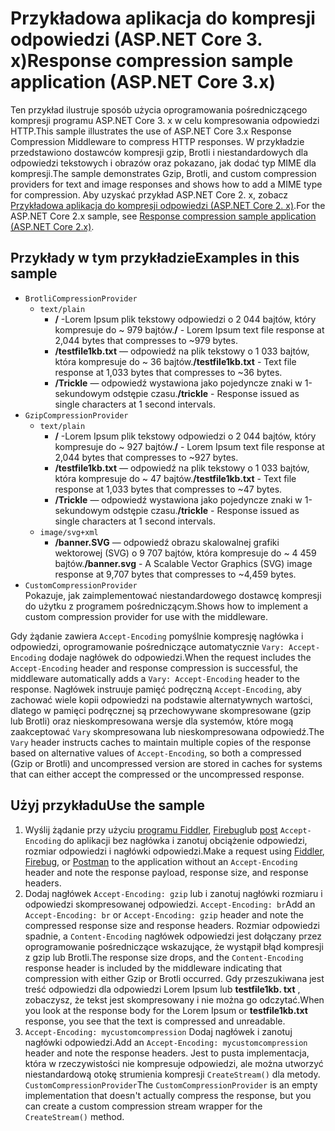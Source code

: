 # <a name="response-compression-sample-application-aspnet-core-3x"></a><span data-ttu-id="7c00a-101">Przykładowa aplikacja do kompresji odpowiedzi (ASP.NET Core 3. x)</span><span class="sxs-lookup"><span data-stu-id="7c00a-101">Response compression sample application (ASP.NET Core 3.x)</span></span>

<span data-ttu-id="7c00a-102">Ten przykład ilustruje sposób użycia oprogramowania pośredniczącego kompresji programu ASP.NET Core 3. x w celu kompresowania odpowiedzi HTTP.</span><span class="sxs-lookup"><span data-stu-id="7c00a-102">This sample illustrates the use of ASP.NET Core 3.x Response Compression Middleware to compress HTTP responses.</span></span> <span data-ttu-id="7c00a-103">W przykładzie przedstawiono dostawców kompresji gzip, Brotli i niestandardowych dla odpowiedzi tekstowych i obrazów oraz pokazano, jak dodać typ MIME dla kompresji.</span><span class="sxs-lookup"><span data-stu-id="7c00a-103">The sample demonstrates Gzip, Brotli, and custom compression providers for text and image responses and shows how to add a MIME type for compression.</span></span> <span data-ttu-id="7c00a-104">Aby uzyskać przykład ASP.NET Core 2. x, zobacz [Przykładowa aplikacja do kompresji odpowiedzi (ASP.NET Core 2. x)](https://github.com/aspnet/AspNetCore.Docs/tree/master/aspnetcore/performance/response-compression/samples/2.x).</span><span class="sxs-lookup"><span data-stu-id="7c00a-104">For the ASP.NET Core 2.x sample, see [Response compression sample application (ASP.NET Core 2.x)](https://github.com/aspnet/AspNetCore.Docs/tree/master/aspnetcore/performance/response-compression/samples/2.x).</span></span>

## <a name="examples-in-this-sample"></a><span data-ttu-id="7c00a-105">Przykłady w tym przykładzie</span><span class="sxs-lookup"><span data-stu-id="7c00a-105">Examples in this sample</span></span>

* `BrotliCompressionProvider`
  * `text/plain`
    * <span data-ttu-id="7c00a-106">**/** -Lorem Ipsum plik tekstowy odpowiedzi o 2 044 bajtów, który kompresuje do ~ 979 bajtów.</span><span class="sxs-lookup"><span data-stu-id="7c00a-106">**/** - Lorem Ipsum text file response at 2,044 bytes that compresses to ~979 bytes.</span></span>
    * <span data-ttu-id="7c00a-107">**/testfile1kb.txt** — odpowiedź na plik tekstowy o 1 033 bajtów, która kompresuje do ~ 36 bajtów.</span><span class="sxs-lookup"><span data-stu-id="7c00a-107">**/testfile1kb.txt** - Text file response at 1,033 bytes that compresses to ~36 bytes.</span></span>
    * <span data-ttu-id="7c00a-108">**/Trickle** — odpowiedź wystawiona jako pojedyncze znaki w 1-sekundowym odstępie czasu.</span><span class="sxs-lookup"><span data-stu-id="7c00a-108">**/trickle** - Response issued as single characters at 1 second intervals.</span></span>
* `GzipCompressionProvider`
  * `text/plain`
    * <span data-ttu-id="7c00a-109">**/** -Lorem Ipsum plik tekstowy odpowiedzi o 2 044 bajtów, który kompresuje do ~ 927 bajtów.</span><span class="sxs-lookup"><span data-stu-id="7c00a-109">**/** - Lorem Ipsum text file response at 2,044 bytes that compresses to ~927 bytes.</span></span>
    * <span data-ttu-id="7c00a-110">**/testfile1kb.txt** — odpowiedź na plik tekstowy o 1 033 bajtów, która kompresuje do ~ 47 bajtów.</span><span class="sxs-lookup"><span data-stu-id="7c00a-110">**/testfile1kb.txt** - Text file response at 1,033 bytes that compresses to ~47 bytes.</span></span>
    * <span data-ttu-id="7c00a-111">**/Trickle** — odpowiedź wystawiona jako pojedyncze znaki w 1-sekundowym odstępie czasu.</span><span class="sxs-lookup"><span data-stu-id="7c00a-111">**/trickle** - Response issued as single characters at 1 second intervals.</span></span>
  * `image/svg+xml`
    * <span data-ttu-id="7c00a-112">**/banner.SVG** — odpowiedź obrazu skalowalnej grafiki wektorowej (SVG) o 9 707 bajtów, która kompresuje do ~ 4 459 bajtów.</span><span class="sxs-lookup"><span data-stu-id="7c00a-112">**/banner.svg** - A Scalable Vector Graphics (SVG) image response at 9,707 bytes that compresses to ~4,459 bytes.</span></span>
* `CustomCompressionProvider`<br><span data-ttu-id="7c00a-113">Pokazuje, jak zaimplementować niestandardowego dostawcę kompresji do użytku z programem pośredniczącym.</span><span class="sxs-lookup"><span data-stu-id="7c00a-113">Shows how to implement a custom compression provider for use with the middleware.</span></span>

<span data-ttu-id="7c00a-114">Gdy żądanie zawiera `Accept-Encoding` pomyślnie kompresję nagłówka i odpowiedzi, oprogramowanie pośredniczące automatycznie `Vary: Accept-Encoding` dodaje nagłówek do odpowiedzi.</span><span class="sxs-lookup"><span data-stu-id="7c00a-114">When the request includes the `Accept-Encoding` header and response compression is successful, the middleware automatically adds a `Vary: Accept-Encoding` header to the response.</span></span> <span data-ttu-id="7c00a-115">Nagłówek instruuje pamięć podręczną `Accept-Encoding`, aby zachować wiele kopii odpowiedzi na podstawie alternatywnych wartości, dlatego w pamięci podręcznej są przechowywane skompresowane (gzip lub Brotli) oraz nieskompresowana wersje dla systemów, które mogą zaakceptować `Vary` skompresowana lub nieskompresowana odpowiedź.</span><span class="sxs-lookup"><span data-stu-id="7c00a-115">The `Vary` header instructs caches to maintain multiple copies of the response based on alternative values of `Accept-Encoding`, so both a compressed (Gzip or Brotli) and uncompressed version are stored in caches for systems that can either accept the compressed or the uncompressed response.</span></span>

## <a name="use-the-sample"></a><span data-ttu-id="7c00a-116">Użyj przykładu</span><span class="sxs-lookup"><span data-stu-id="7c00a-116">Use the sample</span></span>

1. <span data-ttu-id="7c00a-117">Wyślij żądanie przy użyciu [programu Fiddler](https://www.telerik.com/fiddler), [Firebug](https://getfirebug.com/)lub [post](https://www.getpostman.com/) `Accept-Encoding` do aplikacji bez nagłówka i zanotuj obciążenie odpowiedzi, rozmiar odpowiedzi i nagłówki odpowiedzi.</span><span class="sxs-lookup"><span data-stu-id="7c00a-117">Make a request using [Fiddler](https://www.telerik.com/fiddler), [Firebug](https://getfirebug.com/), or [Postman](https://www.getpostman.com/) to the application without an `Accept-Encoding` header and note the response payload, response size, and response headers.</span></span>
1. <span data-ttu-id="7c00a-118">Dodaj nagłówek `Accept-Encoding: gzip` lub i zanotuj nagłówki rozmiaru i odpowiedzi skompresowanej odpowiedzi. `Accept-Encoding: br`</span><span class="sxs-lookup"><span data-stu-id="7c00a-118">Add an `Accept-Encoding: br` or `Accept-Encoding: gzip` header and note the compressed response size and response headers.</span></span> <span data-ttu-id="7c00a-119">Rozmiar odpowiedzi spadnie, a `Content-Encoding` nagłówek odpowiedzi jest dołączany przez oprogramowanie pośredniczące wskazujące, że wystąpił błąd kompresji z gzip lub Brotli.</span><span class="sxs-lookup"><span data-stu-id="7c00a-119">The response size drops, and the `Content-Encoding` response header is included by the middleware indicating that compression with either Gzip or Brotli occurred.</span></span> <span data-ttu-id="7c00a-120">Gdy przeszukiwana jest treść odpowiedzi dla odpowiedzi Lorem Ipsum lub **testfile1kb. txt** , zobaczysz, że tekst jest skompresowany i nie można go odczytać.</span><span class="sxs-lookup"><span data-stu-id="7c00a-120">When you look at the response body for the Lorem Ipsum or **testfile1kb.txt** response, you see that the text is compressed and unreadable.</span></span>
1. <span data-ttu-id="7c00a-121">`Accept-Encoding: mycustomcompression` Dodaj nagłówek i zanotuj nagłówki odpowiedzi.</span><span class="sxs-lookup"><span data-stu-id="7c00a-121">Add an `Accept-Encoding: mycustomcompression` header and note the response headers.</span></span> <span data-ttu-id="7c00a-122">Jest to pusta implementacja, która w rzeczywistości nie kompresuje odpowiedzi, ale można utworzyć niestandardową otokę strumienia kompresji `CreateStream()` dla metody. `CustomCompressionProvider`</span><span class="sxs-lookup"><span data-stu-id="7c00a-122">The `CustomCompressionProvider` is an empty implementation that doesn't actually compress the response, but you can create a custom compression stream wrapper for the `CreateStream()` method.</span></span>
